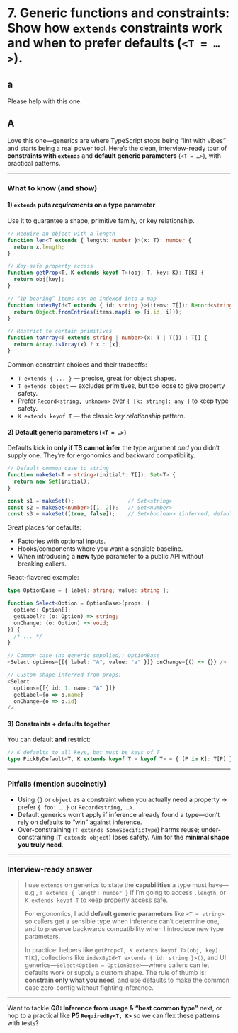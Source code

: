 # 7. **Generic functions and constraints:** Show how `extends` constraints work and when to prefer defaults (`<T = …>`).

## a

Please help with this one.

## A

Love this one—generics are where TypeScript stops being “lint with vibes” and starts being a real power tool. Here’s the clean, interview-ready tour of **constraints with `extends`** and **default generic parameters** (`<T = …>`), with practical patterns.

---

### What to know (and show)

#### 1) `extends` puts *requirements* on a type parameter

Use it to guarantee a shape, primitive family, or key relationship.

```ts
// Require an object with a length
function len<T extends { length: number }>(x: T): number {
  return x.length;
}

// Key-safe property access
function getProp<T, K extends keyof T>(obj: T, key: K): T[K] {
  return obj[key];
}

// “ID-bearing” items can be indexed into a map
function indexById<T extends { id: string }>(items: T[]): Record<string, T> {
  return Object.fromEntries(items.map(i => [i.id, i]));
}

// Restrict to certain primitives
function toArray<T extends string | number>(x: T | T[]) : T[] {
  return Array.isArray(x) ? x : [x];
}
```

Common constraint choices and their tradeoffs:

* `T extends { ... }` — precise, great for object shapes.
* `T extends object` — excludes primitives, but too loose to give property safety.
* Prefer `Record<string, unknown>` over `{ [k: string]: any }` to keep type safety.
* `K extends keyof T` — the classic *key relationship* pattern.

#### 2) Default generic parameters (`<T = …>`)

Defaults kick in **only if TS cannot infer** the type argument *and* you didn’t supply one. They’re for ergonomics and backward compatibility.

```ts
// Default common case to string
function makeSet<T = string>(initial?: T[]): Set<T> {
  return new Set(initial);
}

const s1 = makeSet();                 // Set<string>
const s2 = makeSet<number>([1, 2]);   // Set<number>
const s3 = makeSet([true, false]);    // Set<boolean> (inferred, default ignored)
```

Great places for defaults:

* Factories with optional inputs.
* Hooks/components where you want a sensible baseline.
* When introducing a **new** type parameter to a public API without breaking callers.

React-flavored example:

```ts
type OptionBase = { label: string; value: string };

function Select<Option = OptionBase>(props: {
  options: Option[];
  getLabel?: (o: Option) => string;
  onChange: (o: Option) => void;
}) {
  /* ... */
}

// Common case (no generic supplied): OptionBase
<Select options={[{ label: "A", value: "a" }]} onChange={() => {}} />

// Custom shape inferred from props:
<Select
  options={[{ id: 1, name: "A" }]}
  getLabel={o => o.name}
  onChange={o => o.id}
/>
```

#### 3) Constraints + defaults together

You can default **and** restrict:

```ts
// K defaults to all keys, but must be keys of T
type PickByDefault<T, K extends keyof T = keyof T> = { [P in K]: T[P] };
```

---

### Pitfalls (mention succinctly)

* Using `{}` or `object` as a constraint when you actually need a property → prefer `{ foo: … }` or `Record<string, …>`.
* Default generics won’t apply if inference already found a type—don’t rely on defaults to “win” against inference.
* Over-constraining (`T extends SomeSpecificType`) harms reuse; under-constraining (`T extends object`) loses safety. Aim for the **minimal shape you truly need**.

---

### Interview-ready answer

> I use `extends` on generics to state the **capabilities** a type must have—e.g., `T extends { length: number }` if I’m going to access `.length`, or `K extends keyof T` to keep property access safe.
>
> For ergonomics, I add **default generic parameters** like `<T = string>` so callers get a sensible type when inference can’t determine one, and to preserve backwards compatibility when I introduce new type parameters.
>
> In practice: helpers like `getProp<T, K extends keyof T>(obj, key): T[K]`, collections like `indexById<T extends { id: string }>()`, and UI generics—`Select<Option = OptionBase>`—where callers can let defaults work or supply a custom shape. The rule of thumb is: **constrain only what you need**, and use defaults to make the common case zero-config without fighting inference.

---

Want to tackle **Q8: Inference from usage & “best common type”** next, or hop to a practical like **P5 `RequiredBy<T, K>`** so we can flex these patterns with tests?
